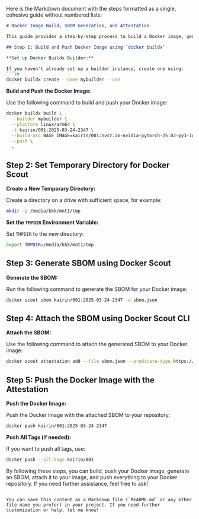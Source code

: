 Here is the Markdown document with the steps formatted as a single, cohesive guide without numbered lists:

```markdown
# Docker Image Build, SBOM Generation, and Attestation

This guide provides a step-by-step process to build a Docker image, generate an SBOM using Docker Scout CLI, attach the SBOM to the image, and push it to your Docker repository.

## Step 1: Build and Push Docker Image using `docker buildx`

**Set up Docker Buildx Builder:**

If you haven't already set up a builder instance, create one using:
```sh
docker buildx create --name mybuilder --use
```

**Build and Push the Docker Image:**

Use the following command to build and push your Docker image:
```sh
docker buildx build \
  --builder mybuilder \
  --platform linux/arm64 \
  -t kairin/001:2025-03-24-2347 \
  --build-arg BASE_IMAGE=kairin/001:nvcr.io-nvidia-pytorch-25.02-py3-igpu \
  --push \
  .
```

## Step 2: Set Temporary Directory for Docker Scout

**Create a New Temporary Directory:**

Create a directory on a drive with sufficient space, for example:
```sh
mkdir -p /media/kkk/mnt1/tmp
```

**Set the `TMPDIR` Environment Variable:**

Set `TMPDIR` to the new directory:
```sh
export TMPDIR=/media/kkk/mnt1/tmp
```

## Step 3: Generate SBOM using Docker Scout

**Generate the SBOM:**

Run the following command to generate the SBOM for your Docker image:
```sh
docker scout sbom kairin/001:2025-03-24-2347 -o sbom.json
```

## Step 4: Attach the SBOM using Docker Scout CLI

**Attach the SBOM:**

Use the following command to attach the generated SBOM to your Docker image:
```sh
docker scout attestation add --file sbom.json --predicate-type https://spdx.dev/spdx/v2.3 kairin/001:2025-03-24-2347
```

## Step 5: Push the Docker Image with the Attestation

**Push the Docker Image:**

Push the Docker image with the attached SBOM to your repository:
```sh
docker push kairin/001:2025-03-24-2347
```

**Push All Tags (if needed):**

If you want to push all tags, use:
```sh
docker push --all-tags kairin/001
```

By following these steps, you can build, push your Docker image, generate an SBOM, attach it to your image, and push everything to your Docker repository. If you need further assistance, feel free to ask!
```

You can save this content as a Markdown file (`README.md` or any other file name you prefer) in your project. If you need further customization or help, let me know!
